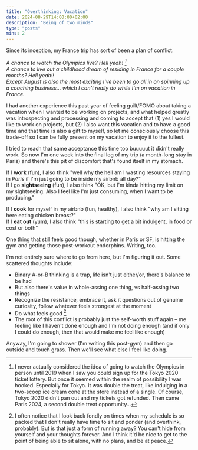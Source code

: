 ```yaml
---
title: "Overthinking: Vacation"
date: 2024-08-29T14:00:00+02:00
description: "Being of two minds"
type: "posts"
mins: 2
---
```


Since its inception, my France trip has sort of been a plan of conflict.

_A chance to watch the Olympics live? Hell yeah! [^1]_  
_A chance to live out a childhood dream of residing in France for a couple months? Hell yeah!!_  
_Except August is also the most exciting I've been to go all in on spinning up a coaching business… which I can't really do while I'm on vacation in France._  

I had another experience this past year of feeling guilt/FOMO about taking a vacation when I wanted to be working on projects, and what helped greatly was introspecting and processing and coming to accept that (1) yes I would like to work on projects, but (2) I also want this vacation and to have a good time and that time is also a gift to myself, so let me consciously choose this trade-off so I can be fully present on my vacation to enjoy it to the fullest.

I tried to reach that same acceptance this time too buuuuut it didn't really work. So now I'm one week into the final leg of my trip (a month-long stay in Paris) and there's this pit of discomfort that's found itself in my stomach.

If I **work** (fun), I also think "well why the hell am I wasting resources staying in _Paris_ if I'm just going to be inside my airbnb all day?"  
If I go **sightseeing** (fun), I also think "OK, but I'm kinda hitting my limit on my sightseeing. Also I feel like I'm just consuming, when I want to be producing."

If I **cook** for myself in my airbnb (fun, healthy), I also think "why am I sitting here eating chicken breast?"  
If I **eat out** (yum), I also think "this is starting to get a bit indulgent, in food or cost or both"

One thing that still feels good though, whether in Paris or SF, is hitting the gym and getting those post-workout endorphins. Writing, too.

I'm not entirely sure where to go from here, but I'm figuring it out. Some scattered thoughts include:
* Binary A-or-B thinking is a trap, life isn't just either/or, there's balance to be had
* But also there's value in whole-assing one thing, vs half-assing two things
* Recognize the resistance, embrace it, ask it questions out of genuine curiosity, follow whatever feels strongest at the moment
* Do what feels good [^2]
* The root of this conflict is probably just the self-worth stuff again – me feeling like I haven't done enough and I'm not doing enough (and if only I could do enough, then that would make me feel like enough)

Anyway, I'm going to shower (I'm writing this post-gym) and then go outside and touch grass. Then we'll see what else I feel like doing.

[^1]: I never actually considered the idea of going to watch the Olympics in person until 2019 when I saw you could sign up for the Tokyo 2020 ticket lottery. But once it seemed within the realm of possibility I was hooked. Especially for Tokyo. It was double the treat, like indulging in a two-scoop ice cream cone at the store instead of a single. Of course, Tokyo 2020 didn't pan out and my tickets got refunded. Then came Paris 2024, a second double treat opportunity…

[^2]: I often notice that I look back fondly on times when my schedule is so packed that I don't really have time to sit and ponder (and overthink, probably). But is that just a form of running away? You can't hide from yourself and your thoughts forever. And I think it'd be nice to get to the point of being able to sit alone, with no plans, and be at peace.
